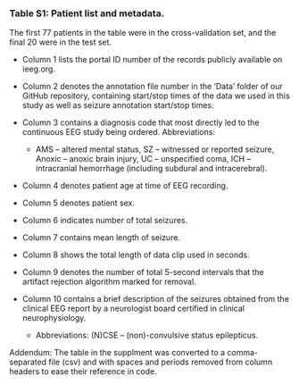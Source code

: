 ### Table S1: Patient list and metadata.
The first 77 patients in the table were in the cross-validation set, and the
final 20 were in the test set.

- Column 1 lists the portal ID number of the records publicly available on ieeg.org.
- Column 2 denotes the annotation file number in the ‘Data’ folder of
our GitHub repository, containing start/stop times of the data we used in this study as well as seizure annotation start/stop times. 
- Column 3 contains a diagnosis code that most directly led to the continuous EEG study being ordered. Abbreviations: 
    * AMS – altered mental status, SZ – witnessed or reported seizure, Anoxic – anoxic brain injury, UC – unspecified coma, ICH – intracranial hemorrhage (including subdural and intracerebral).

- Column 4 denotes patient age at time of EEG recording.
- Column 5 denotes patient sex.
- Column 6 indicates number of total seizures.
- Column 7 contains mean length of seizure. 
- Column 8 shows the total length of data clip used in
seconds. 
- Column 9 denotes the number of total 5-second intervals that the artifact rejection
algorithm marked for removal. 
- Column 10 contains a brief description of the seizures obtained from the clinical EEG report by a neurologist board certified in clinical neurophysiology. 
    * Abbreviations: (N)CSE – (non)-convulsive status epilepticus.
	
Addendum: 
The table in the supplment was converted to a comma-separated file (csv) and with spaces and periods removed from column headers to ease their reference in code.
